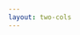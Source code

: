 ```yaml
---
layout: two-cols
---
```


<template v-slot:default>

# <h3 class="awful">❌ 糟糕的</h3>
```ts
getdata()
  .then(data => {
    functionThatMightThrow(data);
  })
  .catch(error => {
    console.log(error);
  });
```

</template>

<template v-slot:right>

# <h3 class="adequate">✅ 適當的</h3>

```ts
// 不要忽略被拒絕的 Promises
getdata()
  .then(data => {
    functionThatMightThrow(data);
  })
  .catch(error => {
    // 可以這樣（會比 console.log 更吵）
    console.error(error);
    // 或這種方法
    notifyUserOfError(error);
    // 另外一種方法
    reportErrorToService(error);
    // 或是全部都做！
  });
```

</template>
